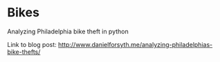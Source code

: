 Bikes
=====

Analyzing Philadelphia bike theft in python

Link to blog post: http://www.danielforsyth.me/analyzing-philadelphias-bike-thefts/

